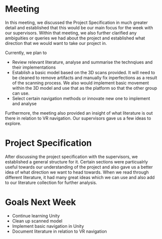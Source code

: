 # Meeting
In this meeting, we discussed the Project Specification in much greater detail and established that this would be our main focus for the week with our supervisors. Within that meeting, we also further clarified any ambiguities or queries we had about the project and established what direction that we would want to take our project in. 

Currently, we plan to
- Review relevant literature, analyse and summarise the technqiues and their implementations
- Establish a basic model based on the 3D scans provided. It will need to be cleaned to remove artifacts and manually fix inperfections as a result of the scanning process. We also would implement basic movement within the 3D model and use that as the platform so that the other group can use. 
- Select certain navigation methods or innovate new one to implement and analyse

Furthermore, the meeting also provided an insight of what literature is out there in relation to VR navigation. Our supervisors gave us a few ideas to explore. 

# Project Specification
After discussing the project specification with the supervisors, we established a general structure for it. Certain sections were particualrly useful towards our understanding of the project and also gave us a better idea of what direction we want to head towards. When we read through different literature, it had many great ideas which we can use and also add to our literature collection for further analysis. 

# Goals Next Week
- Continue learning Unity
- Clean up scanned model
- Implement basic navigation in Unity 
- Document literature in relation to VR navigation
